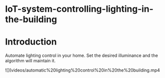 # IoT-system-controlling-lighting-in-the-building

# Introduction
Automate lighting control in your home. Set the desired illuminance and the algorithm will maintain it.

![](videos/automatic%20lighting%20control%20in%20the%20building.mp4
